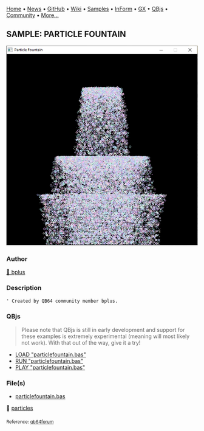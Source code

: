 [Home](https://qb64.com) • [News](../../news.md) • [GitHub](https://github.com/QB64Official/qb64) • [Wiki](wiki.md) • [Samples](../../samples.md) • [InForm](../../inform.md) • [GX](../../gx.md) • [QBjs](../../qbjs.md) • [Community](../../community.md) • [More...](../../more.md)

## SAMPLE: PARTICLE FOUNTAIN

![screenshot.png](img/screenshot.png)

### Author

[🐝 bplus](../bplus.md) 

### Description

```text
' Created by QB64 community member bplus.
```

### QBjs

> Please note that QBjs is still in early development and support for these examples is extremely experimental (meaning will most likely not work). With that out of the way, give it a try!

* [LOAD "particlefountain.bas"](https://qbjs.org/index.html?src=https://qb64.com/samples/particle-fountain/src/particlefountain.bas)
* [RUN "particlefountain.bas"](https://qbjs.org/index.html?mode=auto&src=https://qb64.com/samples/particle-fountain/src/particlefountain.bas)
* [PLAY "particlefountain.bas"](https://qbjs.org/index.html?mode=play&src=https://qb64.com/samples/particle-fountain/src/particlefountain.bas)

### File(s)

* [particlefountain.bas](src/particlefountain.bas)

🔗 [particles](../particles.md)


<sub>Reference: [qb64forum](https://qb64forum.alephc.xyz/index.php?topic=2957) </sub>
